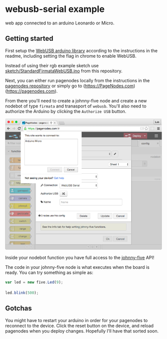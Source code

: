 webusb-serial example
=====================

web app connected to an arduino Leonardo or Micro.

## Getting started

First setup the [WebUSB arduino library](https://github.com/webusb/arduino) according to the instructions in the readme, including setting the flag in chrome to enable WebUSB.

Instead of using their rgb example sketch use [sketch/StandardFirmataWebUSB.ino](./sketch/StandardFirmataWebUSB.ino) from this repository.

Next, you can either run pagenodes locally from the instructions in the [pagenodes repository](https://github.com/monteslu/pagenodes) or simply go to (https://PageNodes.com)(https://pagenodes.com).

From there you'll need to create a johnny-five node and create a new nodebot of type `firmata` and tranasport of `webusb`.  You'll also need to authorize the Arduino by clicking the `Authorize USB` button.

![Authorize WebUSB](./webusb_auth.png)

Inside your nodebot function you have full access to the [johnny-five](http://johnny-five.org/api/) API!

The code in your johnny-five node is what executes when the board is ready.  You can try something as simple as:

```javascript
var led = new five.Led(9);

led.blink(500);
```

## Gotchas

You might have to restart your arduino in order for your pagenodes to reconnect to the device.
Click the reset button on the device, and reload pagenodes when you deploy changes.  Hopefully I'll have that sorted soon.


